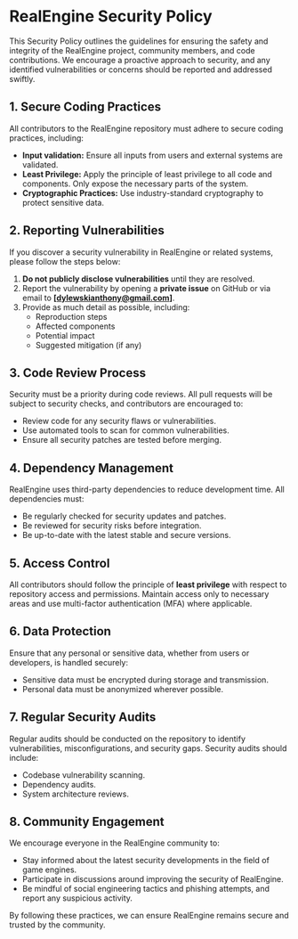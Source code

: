 # RealEngine Security Policy

This Security Policy outlines the guidelines for ensuring the safety and integrity of the RealEngine project, community members, and code contributions. We encourage a proactive approach to security, and any identified vulnerabilities or concerns should be reported and addressed swiftly.

## 1. Secure Coding Practices
All contributors to the RealEngine repository must adhere to secure coding practices, including:
- **Input validation:** Ensure all inputs from users and external systems are validated.
- **Least Privilege:** Apply the principle of least privilege to all code and components. Only expose the necessary parts of the system.
- **Cryptographic Practices:** Use industry-standard cryptography to protect sensitive data.

## 2. Reporting Vulnerabilities
If you discover a security vulnerability in RealEngine or related systems, please follow the steps below:
1. **Do not publicly disclose vulnerabilities** until they are resolved.
2. Report the vulnerability by opening a **private issue** on GitHub or via email to **[dylewskianthony@gmail.com]**.
3. Provide as much detail as possible, including:
   - Reproduction steps
   - Affected components
   - Potential impact
   - Suggested mitigation (if any)

## 3. Code Review Process
Security must be a priority during code reviews. All pull requests will be subject to security checks, and contributors are encouraged to:
- Review code for any security flaws or vulnerabilities.
- Use automated tools to scan for common vulnerabilities.
- Ensure all security patches are tested before merging.

## 4. Dependency Management
RealEngine uses third-party dependencies to reduce development time. All dependencies must:
- Be regularly checked for security updates and patches.
- Be reviewed for security risks before integration.
- Be up-to-date with the latest stable and secure versions.

## 5. Access Control
All contributors should follow the principle of **least privilege** with respect to repository access and permissions. Maintain access only to necessary areas and use multi-factor authentication (MFA) where applicable.

## 6. Data Protection
Ensure that any personal or sensitive data, whether from users or developers, is handled securely:
- Sensitive data must be encrypted during storage and transmission.
- Personal data must be anonymized wherever possible.

## 7. Regular Security Audits
Regular audits should be conducted on the repository to identify vulnerabilities, misconfigurations, and security gaps. Security audits should include:
- Codebase vulnerability scanning.
- Dependency audits.
- System architecture reviews.

## 8. Community Engagement
We encourage everyone in the RealEngine community to:
- Stay informed about the latest security developments in the field of game engines.
- Participate in discussions around improving the security of RealEngine.
- Be mindful of social engineering tactics and phishing attempts, and report any suspicious activity.

By following these practices, we can ensure RealEngine remains secure and trusted by the community.
